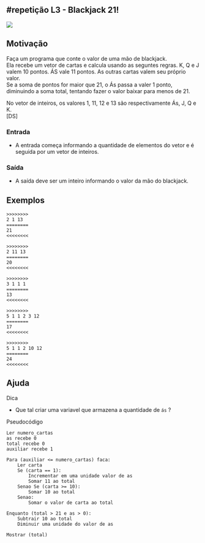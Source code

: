 ## #repetição L3 - Blackjack 21!


![](https://raw.githubusercontent.com/qxcodefup/moodle/master/base/063/__capa.jpg)

## Motivação

Faça um programa que conte o valor de uma mão de blackjack.  
Ela recebe um vetor de cartas e calcula usando as seguntes regras. K, Q e J valem 10 pontos. ÁS vale 11 pontos. As outras cartas valem seu próprio valor.  
Se a soma de pontos for maior que 21, o Ás passa a valer 1 ponto, diminuindo a soma total, tentando fazer o valor baixar para menos de 21.  
  
No vetor de inteiros, os valores 1, 11, 12 e 13 são respectivamente Ás, J, Q e K.  
\[DS\]

### Entrada

- A entrada começa informando a quantidade de elementos do vetor e é seguida por um vetor de inteiros.  

### Saída

- A saída deve ser um inteiro informando o valor da mão do blackjack.

## Exemplos

```
>>>>>>>>
2 1 13
========
21
<<<<<<<<

>>>>>>>>
2 11 13
========
20
<<<<<<<<

>>>>>>>>
3 1 1 1
========
13
<<<<<<<<

>>>>>>>>
5 1 1 2 3 12
========
17
<<<<<<<<

>>>>>>>>
5 1 1 2 10 12  
========
24
<<<<<<<<
```

## Ajuda

Dica

- Que tal criar uma variavel que armazena a quantidade de `ás` ?

Pseudocódigo
```
Ler numero_cartas
as recebe 0
total recebe 0
auxiliar recebe 1

Para (auxiliar <= numero_cartas) faca:
    Ler carta
    Se (carta == 1):
        Incrementar em uma unidade valor de as
        Somar 11 ao total
    Senao Se (carta >= 10):
        Somar 10 ao total
    Senao:
        Somar o valor de carta ao total

Enquanto (total > 21 e as > 0):
    Subtrair 10 ao total
    Diminuir uma unidade do valor de as

Mostrar (total)
```
